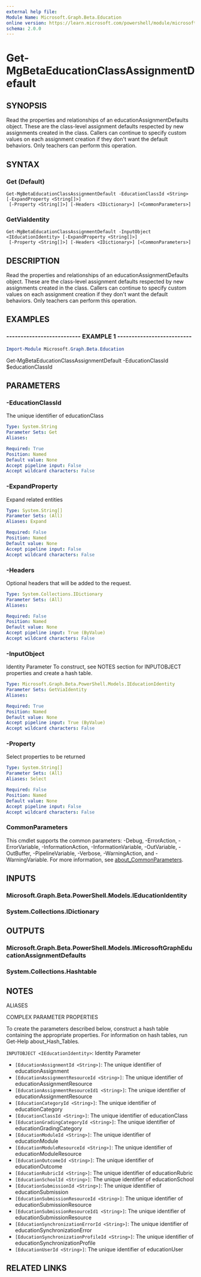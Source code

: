 ```yaml
---
external help file:
Module Name: Microsoft.Graph.Beta.Education
online version: https://learn.microsoft.com/powershell/module/microsoft.graph.beta.education/get-mgbetaeducationclassassignmentdefault
schema: 2.0.0
---
```


# Get-MgBetaEducationClassAssignmentDefault

## SYNOPSIS
Read the properties and relationships of an educationAssignmentDefaults object.
These are the class-level assignment defaults respected by new assignments created in the class.
Callers can continue to specify custom values on each assignment creation if they don't want the default behaviors.
Only teachers can perform this operation.

## SYNTAX

### Get (Default)
```
Get-MgBetaEducationClassAssignmentDefault -EducationClassId <String> [-ExpandProperty <String[]>]
 [-Property <String[]>] [-Headers <IDictionary>] [<CommonParameters>]
```

### GetViaIdentity
```
Get-MgBetaEducationClassAssignmentDefault -InputObject <IEducationIdentity> [-ExpandProperty <String[]>]
 [-Property <String[]>] [-Headers <IDictionary>] [<CommonParameters>]
```

## DESCRIPTION
Read the properties and relationships of an educationAssignmentDefaults object.
These are the class-level assignment defaults respected by new assignments created in the class.
Callers can continue to specify custom values on each assignment creation if they don't want the default behaviors.
Only teachers can perform this operation.

## EXAMPLES

### -------------------------- EXAMPLE 1 --------------------------
```powershell
Import-Module Microsoft.Graph.Beta.Education
```

Get-MgBetaEducationClassAssignmentDefault -EducationClassId $educationClassId

## PARAMETERS

### -EducationClassId
The unique identifier of educationClass

```yaml
Type: System.String
Parameter Sets: Get
Aliases:

Required: True
Position: Named
Default value: None
Accept pipeline input: False
Accept wildcard characters: False
```

### -ExpandProperty
Expand related entities

```yaml
Type: System.String[]
Parameter Sets: (All)
Aliases: Expand

Required: False
Position: Named
Default value: None
Accept pipeline input: False
Accept wildcard characters: False
```

### -Headers
Optional headers that will be added to the request.

```yaml
Type: System.Collections.IDictionary
Parameter Sets: (All)
Aliases:

Required: False
Position: Named
Default value: None
Accept pipeline input: True (ByValue)
Accept wildcard characters: False
```

### -InputObject
Identity Parameter
To construct, see NOTES section for INPUTOBJECT properties and create a hash table.

```yaml
Type: Microsoft.Graph.Beta.PowerShell.Models.IEducationIdentity
Parameter Sets: GetViaIdentity
Aliases:

Required: True
Position: Named
Default value: None
Accept pipeline input: True (ByValue)
Accept wildcard characters: False
```

### -Property
Select properties to be returned

```yaml
Type: System.String[]
Parameter Sets: (All)
Aliases: Select

Required: False
Position: Named
Default value: None
Accept pipeline input: False
Accept wildcard characters: False
```

### CommonParameters
This cmdlet supports the common parameters: -Debug, -ErrorAction, -ErrorVariable, -InformationAction, -InformationVariable, -OutVariable, -OutBuffer, -PipelineVariable, -Verbose, -WarningAction, and -WarningVariable. For more information, see [about_CommonParameters](http://go.microsoft.com/fwlink/?LinkID=113216).

## INPUTS

### Microsoft.Graph.Beta.PowerShell.Models.IEducationIdentity

### System.Collections.IDictionary

## OUTPUTS

### Microsoft.Graph.Beta.PowerShell.Models.IMicrosoftGraphEducationAssignmentDefaults

### System.Collections.Hashtable

## NOTES

ALIASES

COMPLEX PARAMETER PROPERTIES

To create the parameters described below, construct a hash table containing the appropriate properties. For information on hash tables, run Get-Help about_Hash_Tables.


`INPUTOBJECT <IEducationIdentity>`: Identity Parameter
  - `[EducationAssignmentId <String>]`: The unique identifier of educationAssignment
  - `[EducationAssignmentResourceId <String>]`: The unique identifier of educationAssignmentResource
  - `[EducationAssignmentResourceId1 <String>]`: The unique identifier of educationAssignmentResource
  - `[EducationCategoryId <String>]`: The unique identifier of educationCategory
  - `[EducationClassId <String>]`: The unique identifier of educationClass
  - `[EducationGradingCategoryId <String>]`: The unique identifier of educationGradingCategory
  - `[EducationModuleId <String>]`: The unique identifier of educationModule
  - `[EducationModuleResourceId <String>]`: The unique identifier of educationModuleResource
  - `[EducationOutcomeId <String>]`: The unique identifier of educationOutcome
  - `[EducationRubricId <String>]`: The unique identifier of educationRubric
  - `[EducationSchoolId <String>]`: The unique identifier of educationSchool
  - `[EducationSubmissionId <String>]`: The unique identifier of educationSubmission
  - `[EducationSubmissionResourceId <String>]`: The unique identifier of educationSubmissionResource
  - `[EducationSubmissionResourceId1 <String>]`: The unique identifier of educationSubmissionResource
  - `[EducationSynchronizationErrorId <String>]`: The unique identifier of educationSynchronizationError
  - `[EducationSynchronizationProfileId <String>]`: The unique identifier of educationSynchronizationProfile
  - `[EducationUserId <String>]`: The unique identifier of educationUser

## RELATED LINKS

